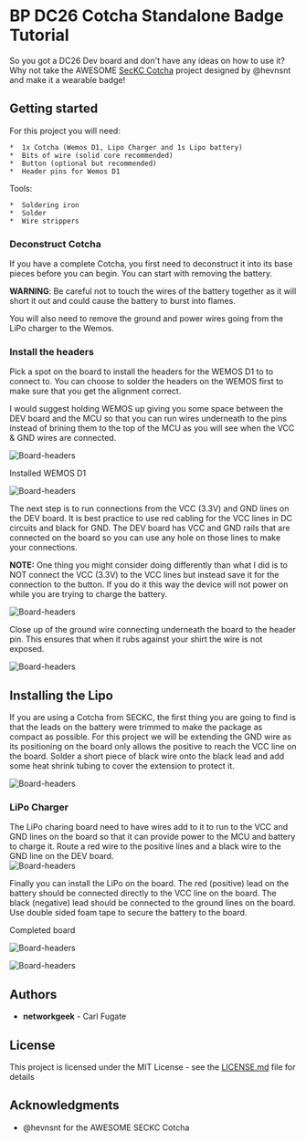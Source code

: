 # BP DC26 Cotcha Standalone Badge Tutorial

So you got a DC26 Dev board and don't have any ideas on how to use it?  Why not take the AWESOME
[SecKC Cotcha](https://github.com/hevnsnt/cotcha) project designed by @hevnsnt and make it a wearable badge!

## Getting started

For this project you will need:

```
*  1x Cotcha (Wemos D1, Lipo Charger and 1s Lipo battery)
*  Bits of wire (solid core recommended)
*  Button (optional but recommended)
*  Header pins for Wemos D1
```

Tools:

```
*  Soldering iron
*  Solder
*  Wire strippers
```

### Deconstruct Cotcha

If you have a complete Cotcha, you first need to deconstruct it into its base pieces before you can begin.  You
can start with removing the battery.  

**WARNING**: Be careful not to touch the wires of the battery together as it will short it out and could
cause the battery to burst into flames.

You will also need to remove the ground and power wires going from the LiPo charger to the Wemos.

### Install the headers

Pick a spot on the board to install the headers for the WEMOS D1 to to connect to.  You can choose
to solder the headers on the WEMOS first to make sure that you get the alignment correct.

I would suggest holding WEMOS up giving you some space between the DEV board and the MCU
so that you can run wires underneath to the pins instead of brining them to the top of the MCU
as you will see when the VCC & GND wires are connected.

![Board-headers](/img/board-headers.jpg)

Installed WEMOS D1

![Board-headers](img/headers-soldered.jpg)

The next step is to run connections from the VCC (3.3V) and GND lines on the DEV board.  It is
best practice to use red cabling for the VCC lines in DC circuits and black for GND.  The
DEV board has VCC and GND rails that are connected on the board so you can use any
hole on those lines to make your connections.

**NOTE:** One thing you might consider doing differently than what I did is to NOT connect
the VCC (3.3V) to the VCC lines but instead save it for the connection to the button.  If you do it
this way the device will not power on while you are trying to charge the battery.

![Board-headers](img/wemos-vcc-ground.jpg)


Close up of the ground wire connecting underneath the board to the header pin.  This ensures
that when it rubs against your shirt the wire is not exposed.

![Board-headers](img/wemos-vcc-closeup.jpg)

## Installing the Lipo

If you are using a Cotcha from SECKC, the first thing you are going to find is that the leads
on the battery were trimmed to make the package as compact as possible.  For this project we
will be extending the GND wire as its positioning on the board only allows the positive to
reach the VCC line on the board.  Solder a short piece of black wire onto the black lead and
add some heat shrink tubing to cover the extension to protect it.


![Board-headers](img/lipo-extension.jpg)

### LiPo Charger

The LiPo charing board need to have wires add to it to run to the VCC and GND lines on the board
so that it can provide power to the MCU and battery to charge it.  Route a red wire to the positive
lines and a black wire to the GND line on the DEV board.  
![Board-headers](img/lipo-charger.jpg)

Finally you can install the LiPo on the board.  The red (positive) lead on the battery should
be connected directly to the VCC line on the board. The black (negative) lead should be connected
to the ground lines on the board. Use double sided foam tape to secure the battery to the board.


Completed board

![Board-headers](img/completed-board-back.jpg)

![Board-headers](img/completed-board-front.jpg)




## Authors

* **networkgeek** - Carl Fugate

## License

This project is licensed under the MIT License - see the [LICENSE.md](LICENSE.md) file for details

## Acknowledgments

* @hevnsnt for the AWESOME SECKC Cotcha
